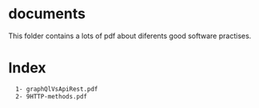 # documents
This folder contains a lots of pdf about diferents good software practises.


# Index

```bash
  1- graphQlVsApiRest.pdf
  2- 9HTTP-methods.pdf
```
